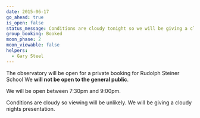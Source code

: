 ```yaml
---
date: 2015-06-17
go_ahead: true
is_open: false
status_message: Conditions are cloudy tonight so we will be giving a cloudy nights presentation
group_booking: Booked
moon_phase: 2
moon_viewable: false
helpers:
  - Gary Steel
---
```

The observatory will be open for a private booking for Rudolph Steiner School
We **will not be open to the general public**.

We will be open between 7:30pm and 9:00pm.

Conditions are cloudy so viewing will be unlikely.  We will be giving a cloudy
nights presentation.
